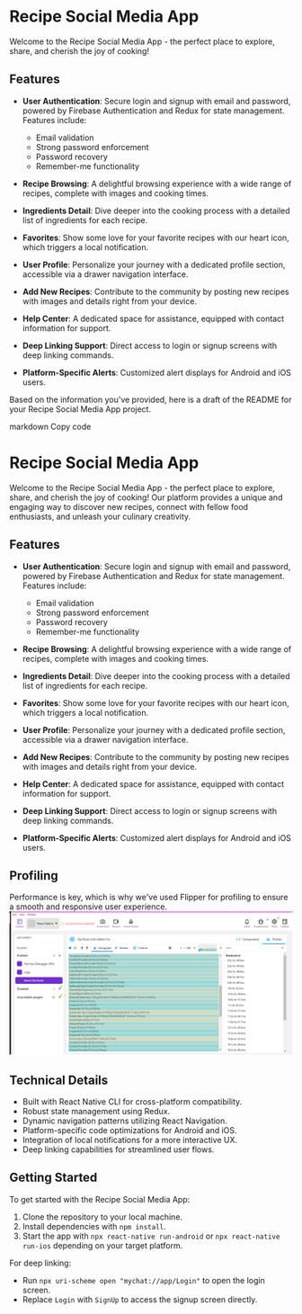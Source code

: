 # Recipe Social Media App

Welcome to the Recipe Social Media App - the perfect place to explore, share, and cherish the joy of cooking!

## Features

- **User Authentication**: Secure login and signup with email and password, powered by Firebase Authentication and Redux for state management. Features include:
  - Email validation
  - Strong password enforcement
  - Password recovery
  - Remember-me functionality
- **Recipe Browsing**: A delightful browsing experience with a wide range of recipes, complete with images and cooking times.

- **Ingredients Detail**: Dive deeper into the cooking process with a detailed list of ingredients for each recipe.

- **Favorites**: Show some love for your favorite recipes with our heart icon, which triggers a local notification.

- **User Profile**: Personalize your journey with a dedicated profile section, accessible via a drawer navigation interface.

- **Add New Recipes**: Contribute to the community by posting new recipes with images and details right from your device.

- **Help Center**: A dedicated space for assistance, equipped with contact information for support.

- **Deep Linking Support**: Direct access to login or signup screens with deep linking commands.

- **Platform-Specific Alerts**: Customized alert displays for Android and iOS users.

Based on the information you've provided, here is a draft of the README for your Recipe Social Media App project.

markdown
Copy code

# Recipe Social Media App

Welcome to the Recipe Social Media App - the perfect place to explore, share, and cherish the joy of cooking! Our platform provides a unique and engaging way to discover new recipes, connect with fellow food enthusiasts, and unleash your culinary creativity.

## Features

- **User Authentication**: Secure login and signup with email and password, powered by Firebase Authentication and Redux for state management. Features include:

  - Email validation
  - Strong password enforcement
  - Password recovery
  - Remember-me functionality

- **Recipe Browsing**: A delightful browsing experience with a wide range of recipes, complete with images and cooking times.

- **Ingredients Detail**: Dive deeper into the cooking process with a detailed list of ingredients for each recipe.

- **Favorites**: Show some love for your favorite recipes with our heart icon, which triggers a local notification.

- **User Profile**: Personalize your journey with a dedicated profile section, accessible via a drawer navigation interface.

- **Add New Recipes**: Contribute to the community by posting new recipes with images and details right from your device.

- **Help Center**: A dedicated space for assistance, equipped with contact information for support.

- **Deep Linking Support**: Direct access to login or signup screens with deep linking commands.

- **Platform-Specific Alerts**: Customized alert displays for Android and iOS users.

## Profiling

Performance is key, which is why we've used Flipper for profiling to ensure a smooth and responsive user experience. _![alt text](profilling-Assg6.png)_

## Technical Details

- Built with React Native CLI for cross-platform compatibility.
- Robust state management using Redux.
- Dynamic navigation patterns utilizing React Navigation.
- Platform-specific code optimizations for Android and iOS.
- Integration of local notifications for a more interactive UX.
- Deep linking capabilities for streamlined user flows.

## Getting Started

To get started with the Recipe Social Media App:

1. Clone the repository to your local machine.
2. Install dependencies with `npm install`.
3. Start the app with `npx react-native run-android` or `npx react-native run-ios` depending on your target platform.

For deep linking:

- Run `npx uri-scheme open "mychat://app/Login"` to open the login screen.
- Replace `Login` with `SignUp` to access the signup screen directly.
